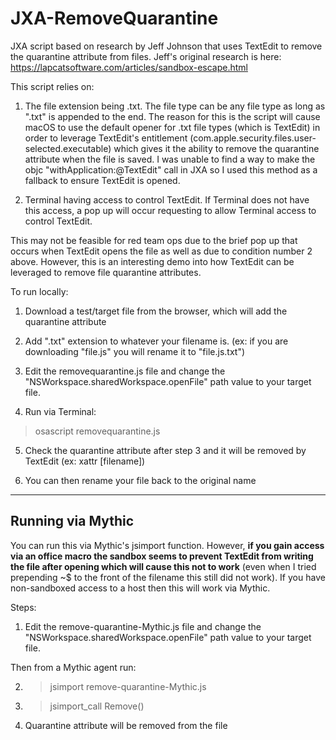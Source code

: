 # JXA-RemoveQuarantine
JXA script based on research by Jeff Johnson that uses TextEdit to remove the quarantine attribute from files. Jeff's original research is here: https://lapcatsoftware.com/articles/sandbox-escape.html

This script relies on:

1. The file extension being .txt. The file type can be any file type as long as ".txt" is appended to the end. The reason for this is the script will cause macOS to use the default opener for .txt file types (which is TextEdit) in order to leverage TextEdit's entitlement (com.apple.security.files.user-selected.executable) which gives it the ability to remove the quarantine attribute when the file is saved. I was unable to find a way to make the objc "withApplication:@TextEdit" call in JXA so I used this method as a fallback to ensure TextEdit is opened.

2. Terminal having access to control TextEdit. If Terminal does not have this access, a pop up will occur requesting to allow Terminal access to control TextEdit.

This may not be feasible for red team ops due to the brief pop up that occurs when TextEdit opens the file as well as due to condition number 2 above. However, this is an interesting demo into how TextEdit can be leveraged to remove file quarantine attributes.

To run locally:

1. Download a test/target file from the browser, which will add the quarantine attribute

2. Add ".txt" extension to whatever your filename is. (ex: if you are downloading "file.js" you will rename it to "file.js.txt")

3. Edit the removequarantine.js file and change the "NSWorkspace.sharedWorkspace.openFile" path value to your target file.

4. Run via Terminal:

> osascript removequarantine.js

5. Check the quarantine attribute after step 3 and it will be removed by TextEdit (ex: xattr [filename])

6. You can then rename your file back to the original name

-------------

## Running via Mythic

You can run this via Mythic's jsimport function. However, **if you gain access via an office macro the sandbox seems to prevent TextEdit from writing the file after opening which will cause this not to work** (even when I tried prepending ~$ to the front of the filename this still did not work). If you have non-sandboxed access to a host then this will work via Mythic.

Steps:

1. Edit the remove-quarantine-Mythic.js file and change the "NSWorkspace.sharedWorkspace.openFile" path value to your target file.

Then from a Mythic agent run:

2. > jsimport remove-quarantine-Mythic.js

3. > jsimport_call Remove()

4. Quarantine attribute will be removed from the file

